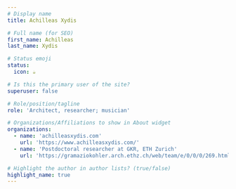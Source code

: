 ```yaml
---
# Display name
title: Achilleas Xydis

# Full name (for SEO)
first_name: Achilleas
last_name: Xydis

# Status emoji
status:
  icon: ☕️

# Is this the primary user of the site?
superuser: false

# Role/position/tagline
role: 'Architect, researcher; musician'

# Organizations/Affiliations to show in About widget
organizations:
  - name: 'achilleasxydis.com'
    url: 'https://www.achilleasxydis.com/'
  - name: 'Postdoctoral researcher at GKR, ETH Zurich'
    url: 'https://gramaziokohler.arch.ethz.ch/web/team/e/0/0/0/269.html' 

# Highlight the author in author lists? (true/false)
highlight_name: true
---
```


